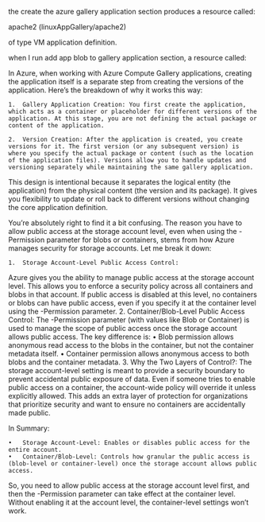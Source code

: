 
the create the azure gallery application section produces a resource called:

apache2 (linuxAppGallery/apache2) 

of type VM application definition. 

when I run add app blob to gallery application section, a resource called:



In Azure, when working with Azure Compute Gallery applications, creating the application itself is a separate step from creating the versions of the application. Here’s the breakdown of why it works this way:

	1.	Gallery Application Creation: You first create the application, which acts as a container or placeholder for different versions of the application. At this stage, you are not defining the actual package or content of the application.
    
	2.	Version Creation: After the application is created, you create versions for it. The first version (or any subsequent version) is where you specify the actual package or content (such as the location of the application files). Versions allow you to handle updates and versioning separately while maintaining the same gallery application.

This design is intentional because it separates the logical entity (the application) from the physical content (the version and its package). It gives you flexibility to update or roll back to different versions without changing the core application definition.


You’re absolutely right to find it a bit confusing. The reason you have to allow public access at the storage account level, even when using the -Permission parameter for blobs or containers, stems from how Azure manages security for storage accounts. Let me break it down:

	1.	Storage Account-Level Public Access Control:
Azure gives you the ability to manage public access at the storage account level. This allows you to enforce a security policy across all containers and blobs in that account. If public access is disabled at this level, no containers or blobs can have public access, even if you specify it at the container level using the -Permission parameter.
	2.	Container/Blob-Level Public Access Control:
The -Permission parameter (with values like Blob or Container) is used to manage the scope of public access once the storage account allows public access. The key difference is:
	•	Blob permission allows anonymous read access to the blobs in the container, but not the container metadata itself.
	•	Container permission allows anonymous access to both blobs and the container metadata.
	3.	Why the Two Layers of Control?:
The storage account-level setting is meant to provide a security boundary to prevent accidental public exposure of data. Even if someone tries to enable public access on a container, the account-wide policy will override it unless explicitly allowed. This adds an extra layer of protection for organizations that prioritize security and want to ensure no containers are accidentally made public.

In Summary:

	•	Storage Account-Level: Enables or disables public access for the entire account.
	•	Container/Blob-Level: Controls how granular the public access is (blob-level or container-level) once the storage account allows public access.

So, you need to allow public access at the storage account level first, and then the -Permission parameter can take effect at the container level. Without enabling it at the account level, the container-level settings won’t work.

